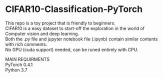 # CIFAR10-Classification-PyTorch
This repo is a toy project that is friendly to beginners.<br>
CIFAR10 is a easy dataset to start-off the exploration in the world of Computer vision and deep learning.  <br>
Both the .py file and jupyter notebook file (.ipynb) contain similar contents with rich comments. <br>
No GPU (cuda support) needed, can be runed entirely with CPU. 

MAIN REQUIRMENTS<br>
PyTorch 0.4.1 <br>
Python 3.7 <br>
 
